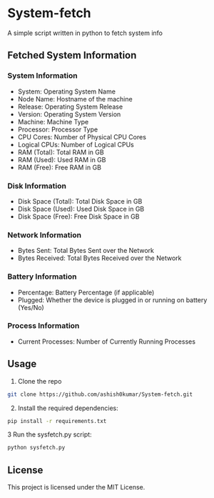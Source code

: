 # System-fetch
A simple script written in python to fetch system info

## Fetched System Information
### System Information

- System: Operating System Name
- Node Name: Hostname of the machine
- Release: Operating System Release
- Version: Operating System Version
- Machine: Machine Type
- Processor: Processor Type
- CPU Cores: Number of Physical CPU Cores
- Logical CPUs: Number of Logical CPUs
- RAM (Total): Total RAM in GB
- RAM (Used): Used RAM in GB
- RAM (Free): Free RAM in GB

### Disk Information

- Disk Space (Total): Total Disk Space in GB
- Disk Space (Used): Used Disk Space in GB
- Disk Space (Free): Free Disk Space in GB

### Network Information

- Bytes Sent: Total Bytes Sent over the Network
- Bytes Received: Total Bytes Received over the Network

### Battery Information

- Percentage: Battery Percentage (if applicable)
- Plugged: Whether the device is plugged in or running on battery (Yes/No)

### Process Information

- Current Processes: Number of Currently Running Processes


## Usage

1. Clone the repo
```bash
git clone https://github.com/ashish0kumar/System-fetch.git
```
  
2. Install the required dependencies:
```bash
pip install -r requirements.txt
```

3 Run the sysfetch.py script:
```bash
python sysfetch.py
```

## License
This project is licensed under the MIT License.
